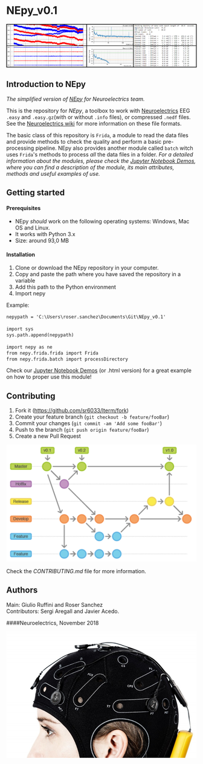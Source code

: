 # NEpy_v0.1
![alt text](./images/screenshots.png)

## Introduction to NEpy
*The simplified version of [NEpy](http://git.starlab.es/Sanchez/NEpy.git "Original NEpy") for Neuroelectrics team.*

This is the repository for *NEpy*, a toolbox to work with [Neuroelectrics](https://www.neuroelectrics.com/ "NE homepage") 
EEG ``.easy`` and ``.easy.gz``(with or without ``.info`` files), or compressed ``.nedf`` files. See the 
[Neuroelectrics wiki](https://www.neuroelectrics.com/wiki/index.php?title=Neuroelectric%27s_Wiki "NE wiki") for more 
information on these file formats.  

The basic class of this repository is ``Frida``, a module to read the data files and provide methods to check the 
quality and perform a basic pre-processing pipeline. NEpy also provides another module called ``batch`` witch uses 
`Frida`'s methods to process *all* the data files in a folder.
*For a detailed information about the modules, please check the 
[Jupyter Notebook Demos](http://git.starlab.es/Sanchez/nepy_support/tree/master/demos " NE jupyter demos"), where you 
can find a description of the module, its main attributes, methods and useful examples of use.*


## Getting started
#### Prerequisites
- NEpy *should* work on the following operating systems: Windows, Mac OS and Linux.  
- It works with Python 3.x
- Size: around 93,0 MB
#### Installation
1. Clone or download the NEpy repository in your computer.  
2. Copy and paste the path where you have saved the repository in a variable
3. Add this path to the Python environment
4. Import nepy

Example:
```
nepypath = 'C:\Users\roser.sanchez\Documents\Git\NEpy_v0.1'

import sys
sys.path.append(nepypath)

import nepy as ne
from nepy.frida.frida import Frida
from nepy.frida.batch import processDirectory
```

Check our [Jupyter Notebook Demos](http://git.starlab.es/Sanchez/nepy_support/tree/master/demos " NE jupyter demos") 
(or .html version) for a great example on how to proper use this module! 

## Contributing
1. Fork it (<https://github.com/sr6033/lterm/fork>)
2. Create your feature branch (`git checkout -b feature/fooBar`)
3. Commit your changes (`git commit -am 'Add some fooBar'`)
4. Push to the branch (`git push origin feature/fooBar`)
5. Create a new Pull Request

![alt text](./images/gitflow.png)

Check the *CONTRIBUTING.md* file for more information.

## Authors
Main: Giulio Ruffini and Roser Sanchez  
Contributors: Sergi Aregall and Javier Acedo.

####Neuroelectrics, November 2018

![alt text](./images/enobio.jpg)